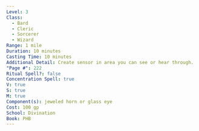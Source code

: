 ```yaml
---
Level: 3
Class:
  - Bard
  - Cleric
  - Sorcerer
  - Wizard
Range: 1 mile
Duration: 10 minutes
Casting Time: 10 minutes
Additional Detail: Create sensor in area you can see or hear through.
"Page #": 222
Ritual Spell?: false
Concentration Spell: true
V: true
S: true
M: true
Component(s): jeweled horn or glass eye
Cost: 100 gp
School: Divination
Book: PHB
---
```

